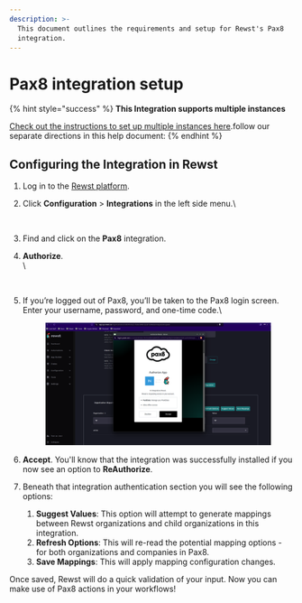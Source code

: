 ```yaml
---
description: >-
  This document outlines the requirements and setup for Rewst's Pax8
  integration.
---
```


# Pax8 integration setup

{% hint style="success" %}
**This Integration supports multiple instances**

[Check out the instructions to set up multiple instances here](../../general/multi-instance-integration/multi-instance-integration-setup.md).follow our separate directions in this help document:&#x20;
{% endhint %}

## Configuring the Integration in Rewst

1. Log in to the [Rewst platform](https://app.rewst.io/).
2.  Click **Configuration** > **Integrations** in the left side menu.\


    <figure><img src="../../../../.gitbook/assets/Screenshot 2024-12-19 at 4.40.50 PM.png" alt=""><figcaption></figcaption></figure>
3. Find and click on the **Pax8** integration.
4.  **Authorize**.\
    \


    <figure><img src="../../../../.gitbook/assets/Screenshot 2024-12-18 at 5.59.50 PM.png" alt=""><figcaption></figcaption></figure>
5.  If you’re logged out of Pax8, you’ll be taken to the Pax8 login screen. Enter your username, password, and one-time code.\


    <figure><img src="../../../../.gitbook/assets/Screenshot_20241218_185434 (1).png" alt=""><figcaption></figcaption></figure>
6. **Accept**. You'll know that the integration was successfully installed if you now see an option to **ReAuthorize**.
7. Beneath that integration authentication section you will see the following options:
   1. **Suggest Values**: This option will attempt to generate mappings between Rewst organizations and child organizations in this integration.
   2. **Refresh Options**: This will re-read the potential mapping options - for both organizations and companies in Pax8.
   3. **Save Mappings**: This will apply mapping configuration changes.

Once saved, Rewst will do a quick validation of your input. Now you can make use of Pax8 actions in your workflows!
